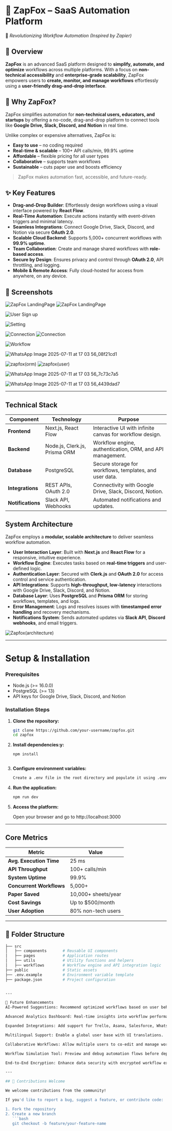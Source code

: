 
# 🔗 ZapFox – SaaS Automation Platform

🚀 *Revolutionizing Workflow Automation (Inspired by Zapier)*

## 🔗 Overview

**ZapFox** is an advanced SaaS platform designed to **simplify, automate, and optimize** workflows across multiple platforms. With a focus on **non-technical accessibility** and **enterprise-grade scalability**, ZapFox empowers users to **create, monitor, and manage workflows** effortlessly using a **user-friendly drag-and-drop interface**.

## 🔗 Why ZapFox?


ZapFox simplifies automation for **non-technical users, educators, and startups** by offering a no-code, drag-and-drop platform to connect tools like **Google Drive, Slack, Discord, and Notion** in real time.

Unlike complex or expensive alternatives, ZapFox is:
- **Easy to use** – no coding required  
- **Real-time & scalable** – 100+ API calls/min, 99.9% uptime  
- **Affordable** – flexible pricing for all user types  
- **Collaborative** – supports team workflows  
- **Sustainable** – cuts paper use and boosts efficiency  

> ZapFox makes automation fast, accessible, and future-ready.




## ✨ Key Features

- **Drag-and-Drop Builder**: Effortlessly design workflows using a visual interface powered by **React Flow**.
- **Real-Time Automation**: Execute actions instantly with event-driven triggers and minimal latency.
- **Seamless Integrations**: Connect Google Drive, Slack, Discord, and Notion via secure **OAuth 2.0**.
- **Scalable Cloud Backend**: Supports 5,000+ concurrent workflows with **99.9% uptime**.
- **Team Collaboration**: Create and manage shared workflows with **role-based access**.
- **Secure by Design**: Ensures privacy and control through **OAuth 2.0**, API throttling, and logging.
- **Mobile & Remote Access**: Fully cloud-hosted for access from anywhere, on any device.




## 📸 Screenshots


![ZapFox LandingPage](https://github.com/user-attachments/assets/5b04b6c6-4290-4482-b75c-2c1158285110)
![ZapFox LandingPage](https://github.com/user-attachments/assets/34413516-6b2b-4bf2-b59b-7aadef636870)


![User Sign up](https://github.com/user-attachments/assets/faa60f06-03c4-4a45-a766-6c0ebc1c4948)


![Setting](https://github.com/user-attachments/assets/7775b701-8f9e-4103-a7d4-7aef4fbe3467)



![Connection](https://github.com/user-attachments/assets/532e0e86-f94d-49c6-8389-aa5e502fc1eb)
![Connection](https://github.com/user-attachments/assets/3e52bd66-9580-4bd9-a23a-646dc7cbfbc8)

![Workflow](https://github.com/user-attachments/assets/22ea4fd4-1245-4aad-81ee-2c26b924e130)

![WhatsApp Image 2025-07-11 at 17 03 56_08f21cd1](https://github.com/user-attachments/assets/59698e77-c64f-4139-bc16-b022751e4e77)

![zapfox(orm)](https://github.com/user-attachments/assets/59402ded-dd0f-484e-8c11-3ddb8b6212b6)
![zapfox(user)](https://github.com/user-attachments/assets/82d49427-dde5-405c-ac90-fdda3c947576)


![WhatsApp Image 2025-07-11 at 17 03 56_7c73c7a5](https://github.com/user-attachments/assets/c3593a49-c34b-42ab-8236-f50373744dcc)



![WhatsApp Image 2025-07-11 at 17 03 56_4439dad7](https://github.com/user-attachments/assets/b6cb8736-a028-491b-90eb-2691af8698fb)

----
## Technical Stack

| Component     | Technology                   | Purpose                                                   |
|---------------|------------------------------|-----------------------------------------------------------|
| **Frontend**      | Next.js, React Flow            | Interactive UI with infinite canvas for workflow design.  |
| **Backend**       | Node.js, Clerk.js, Prisma ORM  | Workflow engine, authentication, ORM, and API management. |
| **Database**      | PostgreSQL                     | Secure storage for workflows, templates, and user data.   |
| **Integrations**  | REST APIs, OAuth 2.0           | Connectivity with Google Drive, Slack, Discord, Notion.   |
| **Notifications** | Slack API, Webhooks            | Automated notifications and updates.                      |


##  System Architecture

ZapFox employs a **modular, scalable architecture** to deliver seamless workflow automation.

- **User Interaction Layer**: Built with **Next.js** and **React Flow** for a responsive, intuitive experience.  
- **Workflow Engine**: Executes tasks based on **real-time triggers** and user-defined logic.  
- **Authentication Layer**: Secured with **Clerk.js** and **OAuth 2.0** for access control and service authentication.  
- **API Integrations**: Supports **high-throughput, low-latency** interactions with Google Drive, Slack, Discord, and Notion.  
- **Database Layer**: Uses **PostgreSQL** and **Prisma ORM** for storing workflows, templates, and logs.  
- **Error Management**: Logs and resolves issues with **timestamped error handling** and recovery mechanisms.  
- **Notifications System**: Sends automated updates via **Slack API**, **Discord webhooks**, and email triggers.  


![Zapfox(architecture)](https://github.com/user-attachments/assets/8d021bcb-fda6-49c9-a06f-e3b8de185133)

-----------
# Setup & Installation

### Prerequisites
- Node.js (>= 16.0.0)  
- PostgreSQL (>= 13)  
- API keys for Google Drive, Slack, Discord, and Notion  

### Installation Steps

1. **Clone the repository:**
   ```bash
   git clone https://github.com/your-username/zapfox.git
   cd zapfox

1. **Install dependencies:y:**
   ```bash
   npm install
   
   

1. **Configure environment variables:**

   ```bash
   Create a .env file in the root directory and populate it using .env.example.

1. **Run the application:**
   ```bash
   npm run dev

1. **Access the platform:**
   
   Open your browser and go to http://localhost:3000



---
## Core Metrics

| Metric                  | Value                |
|-------------------------|----------------------|
| **Avg. Execution Time** | 25 ms                |
| **API Throughput**      | 100+ calls/min       |
| **System Uptime**       | 99.9%                |
| **Concurrent Workflows**| 5,000+               |
| **Paper Saved**         | 10,000+ sheets/year  |
| **Cost Savings**        | Up to $500/month     |
| **User Adoption**       | 80% non-tech users   |


---
## 📂 Folder Structure

```bash
├── src
│   ├── components       # Reusable UI components
│   ├── pages            # Application routes
│   ├── utils            # Utility functions and helpers
│   ├── workflows        # Workflow engine and API integration logic
├── public               # Static assets
├── .env.example         # Environment variable template
├── package.json         # Project configuration


---

🚀 Future Enhancements
AI-Powered Suggestions: Recommend optimized workflows based on user behavior and usage patterns.

Advanced Analytics Dashboard: Real-time insights into workflow performance, errors, and user activity.

Expanded Integrations: Add support for Trello, Asana, Salesforce, WhatsApp Business, and more.

Multilingual Support: Enable a global user base with UI translations.

Collaborative Workflows: Allow multiple users to co-edit and manage workflows with granular permissions.

Workflow Simulation Tool: Preview and debug automation flows before deployment.

End-to-End Encryption: Enhance data security with encrypted workflow execution and storage.

---

## 🤝 Contributions Welcome

We welcome contributions from the community!

If you'd like to report a bug, suggest a feature, or contribute code:

1. Fork the repository  
2. Create a new branch  
   ```bash
   git checkout -b feature/your-feature-name



